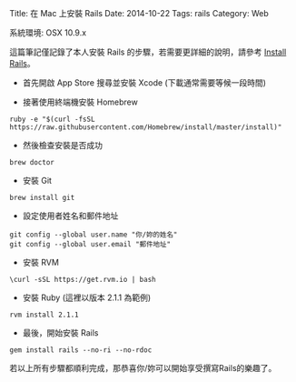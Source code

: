Title: 在 Mac 上安裝 Rails
Date: 2014-10-22
Tags: rails
Category: Web


系統環境: OSX 10.9.x

這篇筆記僅記錄了本人安裝 Rails 的步驟，若需要更詳細的說明，請參考 [Install Rails](http://installrails.com)。

* 首先開啟 App Store 搜尋並安裝 Xcode (下載通常需要等候一段時間)

* 接著使用終端機安裝 Homebrew

```
ruby -e "$(curl -fsSL https://raw.githubusercontent.com/Homebrew/install/master/install)"
```

* 然後檢查安裝是否成功

```
brew doctor
```

* 安裝 Git

```
brew install git
```
- 設定使用者姓名和郵件地址
```
git config --global user.name "你/妳的姓名"
git config --global user.email "郵件地址"
```

* 安裝 RVM
```
\curl -sSL https://get.rvm.io | bash
```

* 安裝 Ruby (這裡以版本 2.1.1 為範例)
```
rvm install 2.1.1
```

* 最後，開始安裝 Rails
```
gem install rails --no-ri --no-rdoc
```

若以上所有步驟都順利完成，那恭喜你/妳可以開始享受撰寫Rails的樂趣了。
